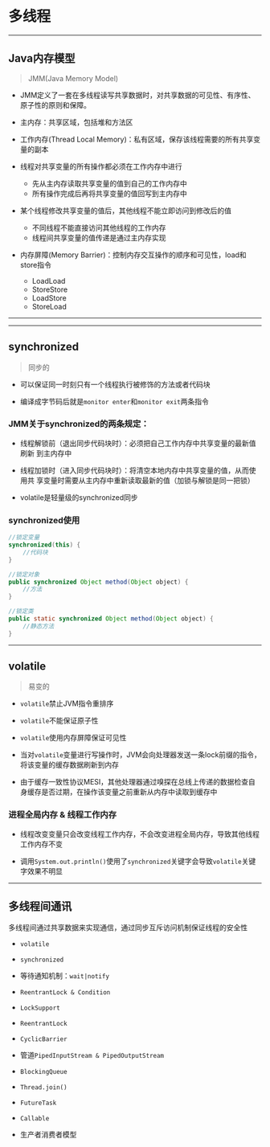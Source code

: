 # 多线程


---
## Java内存模型
> JMM(Java Memory Model)

- JMM定义了一套在多线程读写共享数据时，对共享数据的可见性、有序性、原子性的原则和保障。

- 主内存：共享区域，包括堆和方法区
- 工作内存(Thread Local Memory)：私有区域，保存该线程需要的所有共享变量的副本


- 线程对共享变量的所有操作都必须在工作内存中进行
    - 先从主内存读取共享变量的值到自己的工作内存中
    - 所有操作完成后再将共享变量的值回写到主内存中
- 某个线程修改共享变量的值后，其他线程不能立即访问到修改后的值
    - 不同线程不能直接访问其他线程的工作内存
    - 线程间共享变量的值传递是通过主内存实现


- 内存屏障(Memory Barrier)：控制内存交互操作的顺序和可见性，load和store指令
    - LoadLoad
    - StoreStore
    - LoadStore
    - StoreLoad

---







---
## synchronized
> 同步的

- 可以保证同一时刻只有一个线程执行被修饰的方法或者代码块


- 编译成字节码后就是`monitor enter`和`monitor exit`两条指令

### JMM关于synchronized的两条规定：
- 线程解锁前（退出同步代码块时）：必须把自己工作内存中共享变量的最新值刷新
到主内存中

- 线程加锁时（进入同步代码块时）：将清空本地内存中共享变量的值，从而使用共
享变量时需要从主内存中重新读取最新的值（加锁与解锁是同一把锁）

- volatile是轻量级的synchronized同步

### synchronized使用

```java
//锁定变量
synchronized(this) {
    //代码块
}

//锁定对象
public synchronized Object method(Object object) {
    //方法
}

//锁定类
public static synchronized Object method(Object object) {
    //静态方法
}
```


---
## volatile
> 易变的


- `volatile`禁止JVM指令重排序
- `volatile`不能保证原子性
- `volatile`使用内存屏障保证可见性

- 当对`volatile`变量进行写操作时，JVM会向处理器发送一条lock前缀的指令，将该变量的缓存数据刷新到内存
- 由于缓存一致性协议MESI，其他处理器通过嗅探在总线上传递的数据检查自身缓存是否过期，在操作该变量之前重新从内存中读取到缓存中


### 进程全局内存 & 线程工作内存
- 线程改变变量只会改变线程工作内存，不会改变进程全局内存，导致其他线程工作内存不变

- 调用`System.out.println()`使用了`synchronized`关键字会导致`volatile`关键字效果不明显








---
## 多线程间通讯

多线程间通过共享数据来实现通信，通过同步互斥访问机制保证线程的安全性

- `volatile`
- `synchronized`
- 等待通知机制：`wait|notify`
- `ReentrantLock & Condition`
- `LockSupport`

- `ReentrantLock`
- `CyclicBarrier`
- 管道`PipedInputStream & PipedOutputStream`
- `BlockingQueue`

- `Thread.join()`
- `FutureTask`
- `Callable`

- 生产者消费者模型
